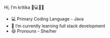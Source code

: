    Hi, I’m kritika 👩💻👋🏻

- 💻 Primary Coding Language - Java
- 🌱 I’m currently learning full stack development
- 😄 Pronouns - She/her

<!---
kritikakaura1518/kritikakaura1518 is a ✨ special ✨ repository because its `README.md` (this file) appears on your GitHub profile.
You can click the Preview link to take a look at your changes.
--->
